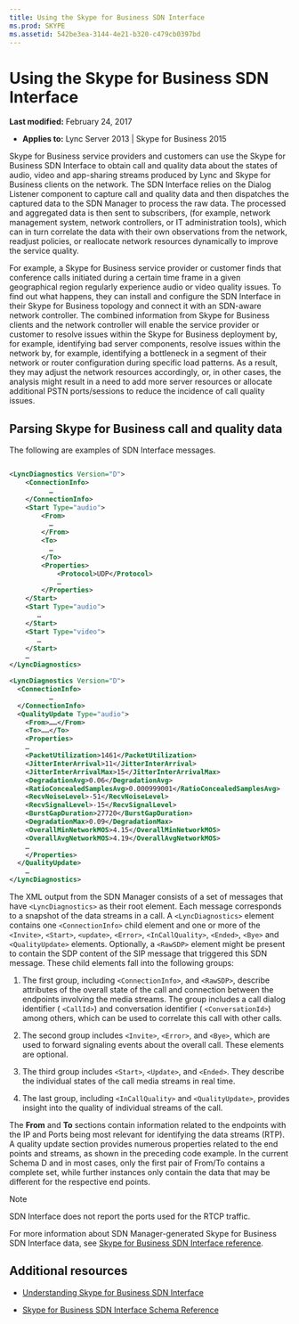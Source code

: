```yaml
---
title: Using the Skype for Business SDN Interface
ms.prod: SKYPE
ms.assetid: 542be3ea-3144-4e21-b320-c479cb0397bd
---
```



# Using the Skype for Business SDN Interface

 **Last modified:** February 24, 2017
  
    
    

 * **Applies to:** Lync Server 2013 | Skype for Business 2015

Skype for Business service providers and customers can use the Skype for Business SDN Interface to obtain call and quality data about the states of audio, video and app-sharing streams produced by Lync and Skype for Business clients on the network. The SDN Interface relies on the Dialog Listener component to capture call and quality data and then dispatches the captured data to the SDN Manager to process the raw data. The processed and aggregated data is then sent to subscribers, (for example, network management system, network controllers, or IT administration tools), which can in turn correlate the data with their own observations from the network, readjust policies, or reallocate network resources dynamically to improve the service quality. 
  
For example, a Skype for Business service provider or customer finds that conference calls initiated during a certain time frame in a given geographical region regularly experience audio or video quality issues. To find out what happens, they can install and configure the SDN Interface in their Skype for Business topology and connect it with an SDN-aware network controller. The combined information from Skype for Business clients and the network controller will enable the service provider or customer to resolve issues within the Skype for Business deployment by, for example, identifying bad server components, resolve issues within the network by, for example, identifying a bottleneck in a segment of their network or router configuration during specific load patterns. As a result, they may adjust the network resources accordingly, or, in other cases, the analysis might result in a need to add more server resources or allocate additional PSTN ports/sessions to reduce the incidence of call quality issues. 

## Parsing Skype for Business call and quality data

The following are examples of SDN Interface messages. 
  
    
    

```xml

<LyncDiagnostics Version="D">
    <ConnectionInfo>
          …
    </ConnectionInfo>
    <Start Type="audio">
        <From>
          …
        </From>
        <To>
          …
        </To>
        <Properties>
            <Protocol>UDP</Protocol>
            … 
        </Properties>
    </Start>
    <Start Type="audio">
       …
    </Start>
    <Start Type="video">
       …
    </Start>
    …
</LyncDiagnostics>

<LyncDiagnostics Version="D">
  <ConnectionInfo>
          …
  </ConnectionInfo>
  <QualityUpdate Type="audio">
    <From>……</From>
    <To>……</To>
    <Properties>
    …
    <PacketUtilization>1461</PacketUtilization>
    <JitterInterArrival>11</JitterInterArrival>
    <JitterInterArrivalMax>15</JitterInterArrivalMax>
    <DegradationAvg>0.06</DegradationAvg>
    <RatioConcealedSamplesAvg>0.000999001</RatioConcealedSamplesAvg>
    <RecvNoiseLevel>-51</RecvNoiseLevel>
    <RecvSignalLevel>-15</RecvSignalLevel>
    <BurstGapDuration>27720</BurstGapDuration>
    <DegradationMax>0.09</DegradationMax>
    <OverallMinNetworkMOS>4.15</OverallMinNetworkMOS>
    <OverallAvgNetworkMOS>4.19</OverallAvgNetworkMOS>
    …
    </Properties>
  </QualityUpdate>
    …
</LyncDiagnostics>

```

The XML output from the SDN Manager consists of a set of messages that have  `<LyncDiagnostics>` as their root element. Each message corresponds to a snapshot of the data streams in a call. A `<LyncDiagnostics>` element contains one `<ConnectionInfo>` child element and one or more of the `<Invite>`,  `<Start>`,  `<update>`,  `<Error>`,  `<InCallQuality>`,  `<Ended>`,  `<Bye>` and `<QualityUpdate>` elements. Optionally, a `<RawSDP>` element might be present to contain the SDP content of the SIP message that triggered this SDN message. These child elements fall into the following groups:
  
    
    

1. The first group, including  `<ConnectionInfo>`, and  `<RawSDP>`, describe attributes of the overall state of the call and connection between the endpoints involving the media streams. The group includes a call dialog identifier ( `<CallId>`) and conversation identifier ( `<ConversationId>`) among others, which can be used to correlate this call with other calls. 
    
  
2. The second group includes  `<Invite>`,  `<Error>`, and  `<Bye>`, which are used to forward signaling events about the overall call. These elements are optional. 
    
  
3. The third group includes  `<Start>`,  `<Update>`, and  `<Ended>`. They describe the individual states of the call media streams in real time. 
    
  
4. The last group, including  `<InCallQuality>` and `<QualityUpdate>`, provides insight into the quality of individual streams of the call. 
    
  
The **From** and **To** sections contain information related to the endpoints with the IP and Ports being most relevant for identifying the data streams (RTP). A quality update section provides numerous properties related to the end points and streams, as shown in the preceding code example. In the current Schema D and in most cases, only the first pair of From/To contains a complete set, while further instances only contain the data that may be different for the respective end points.
  
    
    

> [!NOTE]
> SDN Interface does not report the ports used for the RTCP traffic. 
  
    
    

For more information about SDN Manager-generated Skype for Business SDN Interface data, see  [Skype for Business SDN Interface reference](http://msdn.microsoft.com/library/553e325e-d48a-4e7b-b7ac-042f87253ed8.aspx). 
  
    
    

## Additional resources


-  [Understanding Skype for Business SDN Interface](understanding-sdn-interface.md)
    
  
-  [Skype for Business SDN Interface Schema Reference](skype-for-business-sdn-interface-schema-reference.md)
    
  

